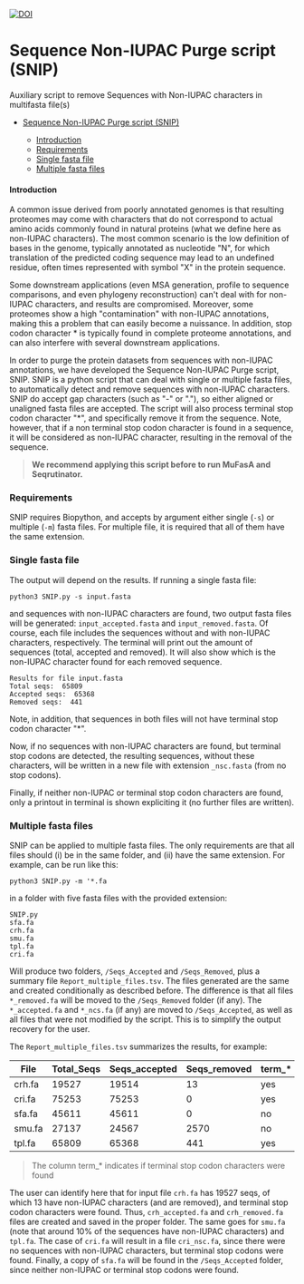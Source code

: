 [![DOI](https://zenodo.org/badge/788514656.svg)](https://zenodo.org/doi/10.5281/zenodo.10994866)

# Sequence Non-IUPAC Purge script (SNIP)
Auxiliary script to remove Sequences with Non-IUPAC characters in multifasta file(s)

- [Sequence Non-IUPAC Purge script (SNIP)](#sequence-non-iupac-purge-script-snip)
 
    - [Introduction](#introduction)
    - [Requirements](#requirements)
    - [Single fasta file](#single-fasta-file)
    - [Multiple fasta files](#multiple-fasta-files)


#### Introduction 

A common issue derived from poorly annotated genomes is that resulting proteomes may come with characters that do not correspond to actual amino acids commonly found in natural proteins (what we define here as non-IUPAC characters). 
The most common scenario is the low definition of bases in the genome, typically annotated as nucleotide "N", for which translation of the predicted coding sequence may lead to an undefined residue, often times represented with symbol "X" in the protein sequence. 

Some downstream applications (even MSA generation, profile to sequence comparisons, and even phylogeny reconstruction) can't deal with for non-IUPAC characters, and results are compromised. Moreover, some proteomes show a high "contamination" with non-IUPAC annotations, making this a problem that can easily become a nuissance. In addition, stop codon character * is typically found in complete proteome annotations, and can also interfere with several downstream applications.  

In order to purge the protein datasets from sequences with non-IUPAC annotations, we have developed the Sequence Non-IUPAC Purge script, SNIP. SNIP is a python script that can deal with single or multiple fasta files, to automatically detect and remove sequences with non-IUPAC characters. SNIP do accept gap characters (such as "-" or "."), so either aligned or unaligned fasta files are accepted. The script will also process terminal stop codon character "*", and specifically remove it from the sequence. Note, however, that if a non terminal stop codon character is found in a sequence, it will be considered as non-IUPAC character, resulting in the removal of the sequence.

>**We recommend applying this script before to run MuFasA and Seqrutinator.** 

### Requirements

SNIP requires Biopython, and accepts by argument either single (`-s`) or multiple (`-m`) fasta files. For multiple file, it is required that all of them have the same extension. 

### Single fasta file
The output will depend on the results. If running a single fasta file:

`python3 SNIP.py -s input.fasta` 

and sequences with non-IUPAC characters are found, two output fasta files will be generated: `input_accepted.fasta` and `input_removed.fasta`. Of course, each file includes the sequences without and with non-IUPAC characters, respectively. The terminal will print out the amount of sequences (total, accepted and removed). It will also show which is the non-IUPAC character found for each removed sequence.

```
Results for file input.fasta
Total seqs:  65809
Accepted seqs:  65368
Removed seqs:  441
```
Note, in addition, that sequences in both files will not have terminal stop codon character "*".

Now, if no sequences with non-IUPAC characters are found, but terminal stop codons are detected, the resulting sequences, without these characters, will be written in a new file with extension `_nsc.fasta` (from no stop codons).

Finally, if neither non-IUPAC or terminal stop codon characters are found, only a printout in terminal is shown expliciting it (no further files are written). 

### Multiple fasta files
SNIP can be applied to multiple fasta files. The only requirements are that all files should (i) be in the same folder, and (ii) have the same extension. For example, can be run like this: 

`python3 SNIP.py -m '*.fa`  

in a folder with five fasta files with the provided extension:

```
SNIP.py
sfa.fa
crh.fa
smu.fa
tpl.fa
cri.fa
```

Will produce two folders, `/Seqs_Accepted` and `/Seqs_Removed`, plus a summary file `Report_multiple_files.tsv`. The files generated are the same and created conditionally as described before. The difference is that all files `*_removed.fa` will be moved to the `/Seqs_Removed` folder (if any). The `*_accepted.fa` and `*_ncs.fa` (if any) are moved to `/Seqs_Accepted`, as well as all files that were not modified by the script. This is to simplify the output recovery for the user. 

The `Report_multiple_files.tsv` summarizes the results, for example:

| File           | Total_Seqs | Seqs_accepted | Seqs_removed | term_* |
|----------------|------------|---------------|--------------|--------|
| crh.fa         | 19527      | 19514         | 13           | yes    |
| cri.fa | 75253      | 75253         | 0            | yes    |
| sfa.fa | 45611      | 45611         | 0            | no     |
| smu.fa | 27137      | 24567         | 2570         | no     |
| tpl.fa | 65809      | 65368         | 441          | yes    |
> The column term_* indicates if terminal stop codon characters were found

The user can identify here that for input file `crh.fa` has 19527 seqs, of which 13 have non-IUPAC characters (and are removed), and terminal stop codon characters were found. Thus, `crh_accepted.fa` and `crh_removed.fa` files are created and saved in the proper folder. The same goes for `smu.fa` (note that around 10% of the sequences have non-IUPAC characters) and `tpl.fa`. 
The case of `cri.fa` will result in a file `cri_nsc.fa`, since there were no sequences with non-IUPAC characters, but terminal stop codons were found. 
Finally, a copy of `sfa.fa` will be found in the `/Seqs_Accepted` folder, since neither non-IUPAC or terminal stop codons were found. 
